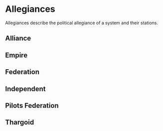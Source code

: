 # Allegiances
Allegiances describe the political allegiance of a system and their stations.



## Alliance
## Empire
## Federation
## Independent
## Pilots Federation
## Thargoid